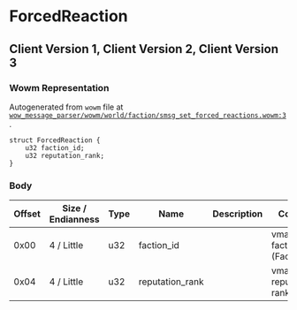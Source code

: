# ForcedReaction

## Client Version 1, Client Version 2, Client Version 3

### Wowm Representation

Autogenerated from `wowm` file at [`wow_message_parser/wowm/world/faction/smsg_set_forced_reactions.wowm:3`](https://github.com/gtker/wow_messages/tree/main/wow_message_parser/wowm/world/faction/smsg_set_forced_reactions.wowm#L3).
```rust,ignore
struct ForcedReaction {
    u32 faction_id;
    u32 reputation_rank;
}
```
### Body

| Offset | Size / Endianness | Type | Name | Description | Comment |
| ------ | ----------------- | ---- | ---- | ----------- | ------- |
| 0x00 | 4 / Little | u32 | faction_id |  | vmangos: faction_id (Faction.dbc) |
| 0x04 | 4 / Little | u32 | reputation_rank |  | vmangos: reputation rank |

